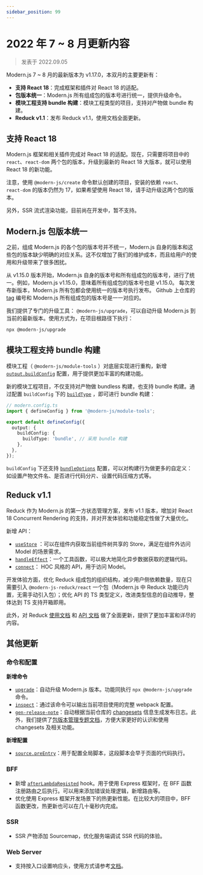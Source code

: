 ```yaml
---
sidebar_position: 99
---
```


# 2022 年 7 ~ 8 月更新内容

> 发表于 2022.09.05

Modern.js 7 ~ 8 月的最新版本为 v1.17.0，本双月的主要更新有：

- **支持 React 18**：完成框架和插件对 React 18 的适配。
- **包版本统一**：Modern.js 所有组成包的版本号进行统一，提供升级命令。
- **模块工程支持 bundle 构建**：模块工程类型的项目，支持对产物做 bundle 构建。
- **Reduck v1.1**：发布 Reduck v1.1，使用文档全面更新。

## 支持 React 18

Modern.js 框架和相关插件完成对 React 18 的适配。现在，只需要将项目中的 `react`、`react-dom` 两个包的版本，升级到最新的 React 18 大版本，就可以使用 React 18 的新功能。

注意，使用 `@modern-js/create` 命令默认创建的项目，安装的依赖 `react`、`react-dom` 的版本仍然为 17，如果希望使用 React 18，请手动升级这两个包的版本。

另外，SSR 流式渲染功能，目前尚在开发中，暂不支持。

## Modern.js 包版本统一

之前，组成 Modern.js 的各个包的版本号并不统一，Modern.js 自身的版本和这些包的版本缺少明确的对应关系。这不仅增加了我们的维护成本，而且给用户的使用和升级带来了很多困扰。

从 v1.15.0 版本开始，Modern.js 自身的版本号和所有组成包的版本号，进行了统一。例如，Modern.js v1.15.0，意味着所有组成包的版本号也是 v1.15.0。 每次发布新版本，Modern.js 所有包都会使用统一的版本号执行发布。 Github 上仓库的 [tag](https://github.com/modern-js-dev/modern.js/tags) 编号和 Modern.js 所有组成包的版本号是一一对应的。

我们提供了专门的升级工具： `@modern-js/upgrade`，可以自动升级 Modern.js 到当前的最新版本。使用方式为，在项目根路径下执行：

```bash
npx @modern-js/upgrade
```

## 模块工程支持 bundle 构建

模块工程（ `@modern-js/module-tools` ）对底层实现进行重构，新增 [`output.buildConfig`](https://modernjs.dev/v1/docs/apis/module/config/output/build-config/) 配置，用于提供更加丰富的构建功能。

新的模块工程项目，不仅支持对产物做 bundless 构建，也支持 bundle 构建。通过配置 `buildConfig` 下的 [`buildType`](https://modernjs.dev/v1/docs/apis/module/config/output/build-config/build-type) ，即可进行 bundle 构建：

```ts
// modern.config.ts
import { defineConfig } from '@modern-js/module-tools';

export default defineConfig({
  output: {
    buildConfig: {
      buildType: 'bundle', // 采用 bundle 构建
    },
  },
});
```

`buildConfig` 下还支持 [`bundleOptions`](https://modernjs.dev/v1/docs/apis/module/config/output/build-config/bundle-options) 配置，可以对构建行为做更多的自定义：如设置产物文件名、是否进行代码分片、设置代码压缩方式等。

## Reduck v1.1

Reduck 作为 Modern.js 的第一方状态管理方案，发布 v1.1 版本，增加对 React 18 Concurrent Rendering 的支持，并对开发体验和功能稳定性做了大量优化。

新增 API：

- [`useStore`](https://modernjs.dev/v1/docs/apis/app/runtime/model/use-store) ：可以在组件内获取当前组件树共享的 Store，满足在组件外访问 Model 的场景需求。
- [`handleEffect`](https://modernjs.dev/v1/docs/apis/app/runtime/model/handle-effect)：一个工具函数，可以极大地简化异步数据获取的逻辑代码。
- [`connect`](https://modernjs.dev/v1/docs/apis/app/runtime/model/connect)： HOC 风格的 API，用于访问 Model。

开发体验方面，优化 Reduck 组成包的组织结构，减少用户侧依赖数量，现在只需要引入 `@modern-js-reduck/react` 一个包（Modern.js 中 Reduck 功能已内置，无需手动引入包）；优化 API 的 TS 类型定义，改进类型信息的自动推导，整体达到 TS 支持开箱即用。

此外，对 Reduck [使用文档](https://modernjs.dev/v1/docs/guides/features/model/quick-start) 和 [API 文档](https://modernjs.dev/v1/docs/apis/app/runtime/model/model_) 做了全面更新，提供了更加丰富和详尽的内容。

## 其他更新

### 命令和配置

**新增命令**

- [`upgrade`](https://modernjs.dev/v1/docs/apis/app/commands/upgrade)：自动升级 Modern.js 版本。功能同执行 `npx @modern-js/upgrade` 命令。
- [`inspect`](https://modernjs.dev/v1/docs/apis/app/commands/inspect)：通过该命令可以输出当前项目使用的完整 webpack 配置。
- [`gen-release-note`](https://modernjs.dev/v1/docs/apis/module/commands/gen-release-note)：自动根据当前仓库的 [changesets](https://github.com/changesets/changesets) 信息生成发布日志。此外，我们提供了[包版本管理专题文档](https://modernjs.dev/v1/docs/guides/features/changesets/introduce)，方便大家更好的认识和使用 changesets 及相关功能。

**新增配置**

- [`source.preEntry`](https://modernjs.dev/v1/docs/apis/app/config/source/pre-entry)：用于配置全局脚本，这段脚本会早于页面的代码执行。

### BFF

- 新增 [`afterLambdaRegisted`](https://modernjs.dev/v1/docs/apis/app/runtime/bff-server/after-lambda-registed) hook。用于使用 Express 框架时，在 BFF 函数注册路由之后执行。可以用来添加错误处理逻辑，新增路由等。
- 优化使用 Express 框架开发场景下的热更新性能。在比较大的项目中，BFF 函数更改，热更新也可以在几十毫秒内完成。

### SSR

- SSR 产物添加 Sourcemap，优化服务端调试 SSR 代码的体验。

### Web Server

- 支持按入口设置响应头，使用方式请参考[文档](https://modernjs.dev/v1/docs/apis/app/config/server/routes#自定义响应头)。
